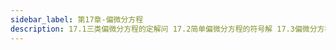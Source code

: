 ```yaml
---
sidebar_label: 第17章-偏微分方程
description: 17.1三类偏微分方程的定解问 17.2简单偏微分方程的符号解 17.3偏微分方程的差分解法 17.4 Python求偏微分方程数值解举例
---
```

